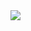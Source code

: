 


<div style="height:100% width:100% background-color:red">
  
  

<img src="https://media.giphy.com/media/PmN6BuVy5VIUzA8zJ0/giphy.gif" />
  
  
  
 </div>
